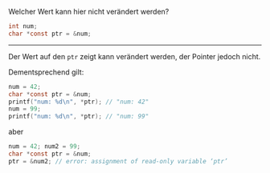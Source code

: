 Welcher Wert kann hier nicht verändert werden?
```c
int num;
char *const ptr = &num;
```

---

Der Wert auf den `ptr` zeigt kann verändert werden, der Pointer jedoch nicht.

Dementsprechend gilt:
```c
num = 42;
char *const ptr = &num;
printf("num: %d\n", *ptr); // "num: 42"
num = 99;
printf("num: %d\n", *ptr); // "num: 99"
```

aber

```c
num = 42; num2 = 99;
char *const ptr = &num;
ptr = &num2; // error: assignment of read-only variable ‘ptr’
```